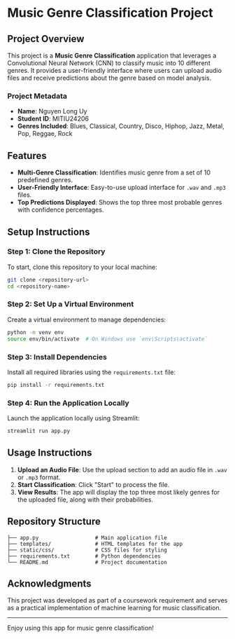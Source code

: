 
# Music Genre Classification Project

## Project Overview
This project is a **Music Genre Classification** application that leverages a Convolutional Neural Network (CNN) to classify music into 10 different genres. It provides a user-friendly interface where users can upload audio files and receive predictions about the genre based on model analysis.

### Project Metadata
- **Name**: Nguyen Long Uy
- **Student ID**: MITIU24206
- **Genres Included**: Blues, Classical, Country, Disco, Hiphop, Jazz, Metal, Pop, Reggae, Rock

## Features
- **Multi-Genre Classification**: Identifies music genre from a set of 10 predefined genres.
- **User-Friendly Interface**: Easy-to-use upload interface for `.wav` and `.mp3` files.
- **Top Predictions Displayed**: Shows the top three most probable genres with confidence percentages.

## Setup Instructions

### Step 1: Clone the Repository
To start, clone this repository to your local machine:
```bash
git clone <repository-url>
cd <repository-name>
```

### Step 2: Set Up a Virtual Environment
Create a virtual environment to manage dependencies:
```bash
python -m venv env
source env/bin/activate  # On Windows use `env\Scripts\activate`
```

### Step 3: Install Dependencies
Install all required libraries using the `requirements.txt` file:
```bash
pip install -r requirements.txt
```

### Step 4: Run the Application Locally
Launch the application locally using Streamlit:
```bash
streamlit run app.py
```

## Usage Instructions
1. **Upload an Audio File**: Use the upload section to add an audio file in `.wav` or `.mp3` format.
2. **Start Classification**: Click "Start" to process the file.
3. **View Results**: The app will display the top three most likely genres for the uploaded file, along with their probabilities.

## Repository Structure
```
├── app.py                  # Main application file
├── templates/              # HTML templates for the app
├── static/css/             # CSS files for styling
├── requirements.txt        # Python dependencies
└── README.md               # Project documentation
```

## Acknowledgments
This project was developed as part of a coursework requirement and serves as a practical implementation of machine learning for music classification.

---
Enjoy using this app for music genre classification!
